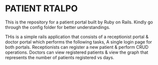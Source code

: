 # PATIENT RTALPO


This is the repository for a patient portal built by Ruby on Rails.
Kindly go through the config folder for better understandings.

THis is a simple rails application that consists of a receptionist portal & doctor portal which performs the following tasks,
A single login page for both portals.
Receptionists can register a new patient & perform CRUD operations.
Doctors can view registered patients & view the graph that represents the number of patients registered vs days.

